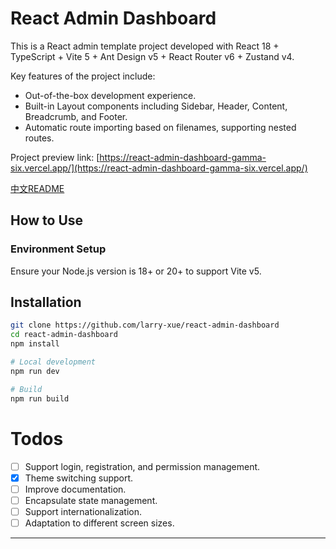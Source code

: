 # React Admin Dashboard

This is a React admin template project developed with React 18 + TypeScript + Vite 5 + Ant Design v5 + React Router v6 + Zustand v4.

Key features of the project include:

- Out-of-the-box development experience.
- Built-in Layout components including Sidebar, Header, Content, Breadcrumb, and Footer.
- Automatic route importing based on filenames, supporting nested routes.

Project preview link: [https://react-admin-dashboard-gamma-six.vercel.app/](https://react-admin-dashboard-gamma-six.vercel.app/)

[中文README](../README.md)

## How to Use

### Environment Setup

Ensure your Node.js version is 18+ or 20+ to support Vite v5.

## Installation

```sh
git clone https://github.com/larry-xue/react-admin-dashboard
cd react-admin-dashboard
npm install

# Local development
npm run dev

# Build
npm run build
```

# Todos

- [ ] Support login, registration, and permission management.
- [x] Theme switching support.
- [ ] Improve documentation.
- [ ] Encapsulate state management.
- [ ] Support internationalization.
- [ ] Adaptation to different screen sizes.

---
